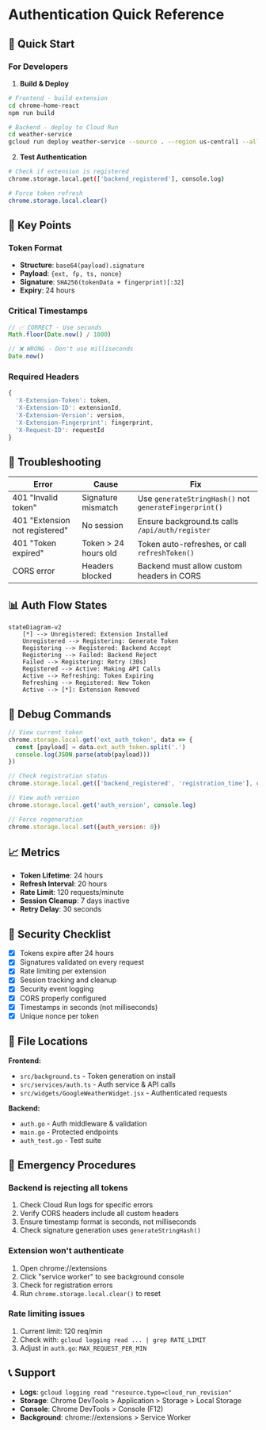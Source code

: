 # Authentication Quick Reference

## 🚀 Quick Start

### For Developers

1. **Build & Deploy**
```bash
# Frontend - build extension
cd chrome-home-react
npm run build

# Backend - deploy to Cloud Run
cd weather-service
gcloud run deploy weather-service --source . --region us-central1 --allow-unauthenticated
```

2. **Test Authentication**
```bash
# Check if extension is registered
chrome.storage.local.get(['backend_registered'], console.log)

# Force token refresh
chrome.storage.local.clear()
```

## 🔑 Key Points

### Token Format
- **Structure**: `base64(payload).signature`
- **Payload**: `{ext, fp, ts, nonce}`
- **Signature**: `SHA256(tokenData + fingerprint)[:32]`
- **Expiry**: 24 hours

### Critical Timestamps
```javascript
// ✅ CORRECT - Use seconds
Math.floor(Date.now() / 1000)

// ❌ WRONG - Don't use milliseconds
Date.now()
```

### Required Headers
```javascript
{
  'X-Extension-Token': token,
  'X-Extension-ID': extensionId,
  'X-Extension-Version': version,
  'X-Extension-Fingerprint': fingerprint,
  'X-Request-ID': requestId
}
```

## 🐛 Troubleshooting

| Error | Cause | Fix |
|-------|-------|-----|
| 401 "Invalid token" | Signature mismatch | Use `generateStringHash()` not `generateFingerprint()` |
| 401 "Extension not registered" | No session | Ensure background.ts calls `/api/auth/register` |
| 401 "Token expired" | Token > 24 hours old | Token auto-refreshes, or call `refreshToken()` |
| CORS error | Headers blocked | Backend must allow custom headers in CORS |

## 📊 Auth Flow States

```mermaid
stateDiagram-v2
    [*] --> Unregistered: Extension Installed
    Unregistered --> Registering: Generate Token
    Registering --> Registered: Backend Accept
    Registering --> Failed: Backend Reject
    Failed --> Registering: Retry (30s)
    Registered --> Active: Making API Calls
    Active --> Refreshing: Token Expiring
    Refreshing --> Registered: New Token
    Active --> [*]: Extension Removed
```

## 🔧 Debug Commands

```javascript
// View current token
chrome.storage.local.get('ext_auth_token', data => {
  const [payload] = data.ext_auth_token.split('.')
  console.log(JSON.parse(atob(payload)))
})

// Check registration status
chrome.storage.local.get(['backend_registered', 'registration_time'], console.log)

// View auth version
chrome.storage.local.get('auth_version', console.log)

// Force regeneration
chrome.storage.local.set({auth_version: 0})
```

## 📈 Metrics

- **Token Lifetime**: 24 hours
- **Refresh Interval**: 20 hours
- **Rate Limit**: 120 requests/minute
- **Session Cleanup**: 7 days inactive
- **Retry Delay**: 30 seconds

## 🔐 Security Checklist

- [x] Tokens expire after 24 hours
- [x] Signatures validated on every request
- [x] Rate limiting per extension
- [x] Session tracking and cleanup
- [x] Security event logging
- [x] CORS properly configured
- [x] Timestamps in seconds (not milliseconds)
- [x] Unique nonce per token

## 📁 File Locations

**Frontend:**
- `src/background.ts` - Token generation on install
- `src/services/auth.ts` - Auth service & API calls
- `src/widgets/GoogleWeatherWidget.jsx` - Authenticated requests

**Backend:**
- `auth.go` - Auth middleware & validation
- `main.go` - Protected endpoints
- `auth_test.go` - Test suite

## 🚨 Emergency Procedures

### Backend is rejecting all tokens
1. Check Cloud Run logs for specific errors
2. Verify CORS headers include all custom headers
3. Ensure timestamp format is seconds, not milliseconds
4. Check signature generation uses `generateStringHash()`

### Extension won't authenticate
1. Open chrome://extensions
2. Click "service worker" to see background console
3. Check for registration errors
4. Run `chrome.storage.local.clear()` to reset

### Rate limiting issues
1. Current limit: 120 req/min
2. Check with: `gcloud logging read ... | grep RATE_LIMIT`
3. Adjust in `auth.go`: `MAX_REQUEST_PER_MIN`

## 📞 Support

- **Logs**: `gcloud logging read "resource.type=cloud_run_revision"`
- **Storage**: Chrome DevTools > Application > Storage > Local Storage
- **Console**: Chrome DevTools > Console (F12)
- **Background**: chrome://extensions > Service Worker